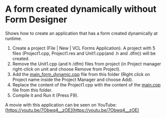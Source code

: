 # A form created dynamically without Form Designer

Shows how to create an application that has a form created dynamically at runtime.

1. Create a project (File | New | VCL Forms Application). A project with 5 files (Project1.cpp, Project1.res and Unit1.cpp(and .h and .dfm)) will be created.
2. Remove the Unit1.cpp (and h /dfm) files from project (in Project manager right-click on unit and choose Remove from Project).
3. Add the [main_form_dynamic.cpp](src/main_form_dynamic.cpp) file from this folder (Right click on Project name inside the Project Manager and choose Add).
4. Replace the content of the Project1.cpp with the content of the [main.cpp](src/main.cpp) file from this folder.
5. Compile it and Run it (Press F9).

A movie with this application can be seen on YouTube: [https://youtu.be/7Obwq4__zOE](https://youtu.be/7Obwq4__zOE)